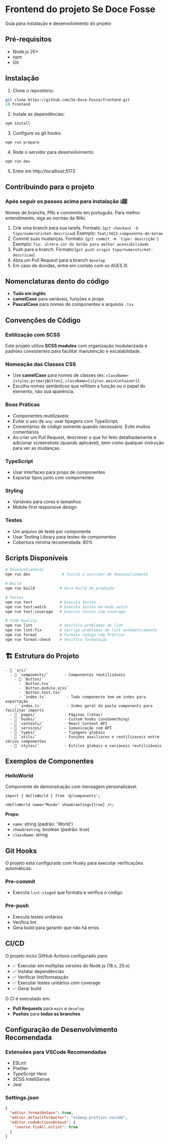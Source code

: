 # Frontend do projeto Se Doce Fosse

Guia para instalação e desenvolvimento do projeto

## Pré-requisitos

- Node.js 20+
- npm
- Git

## Instalação

1. Clone o repositório:

```bash
git clone https://github.com/Se-Doce-Fosse/frontend.git
cd frontend
```

2. Instale as dependências:

```bash
npm install
```

3. Configure os git hooks:

```bash
npm run prepare
```

4. Rode o servidor para desenvolvimento

```bash
npm run dev
```

5. Entre em http://localhost:5173

## Contribuindo para o projeto

### Após seguir os passos acima para instalação 👆🏽

Nomes de branchs, PRs e commmits em português. Para melhor entendimento, siga as normas da Wiki.

1. Crie uma branch para sua tarefa. Formato: (`git checkout -b tipo/numeroticket-descricao`) Exemplo: `feat/3422-componente-de-botao`
2. Commit suas mudanças. Formato: (`git commit -m 'tipo: descrição'`) Exemplo: `fix: altera cor do botão para melhor acessibilidade`
3. Push para a branch. Formato:(`git push origin tipo/numeroticket-descricao`)
4. Abra um Pull Request para a branch `develop`
5. Em caso de dúvidas, entre em contato com os AGES III.

## Nomenclaturas dento do código

- **Tudo em inglês**
- **camelCase** para variáveis, funções e props
- **PascalCase** para nomes de componentes e arquivos `.tsx`

## Convenções de Código

### Estilização com SCSS

Este projeto utiliza **SCSS modules** com organização modularizada e padrões consistentes para facilitar manutenção e escalabilidade.

### Nomeação das Classes CSS

- Use **camelCase** para nomes de classes (ex: `className={styles.primaryButton}`, `className={styles.mainContainer}`).
- Escolha nomes semânticos que reflitam a função ou o papel do elemento, não sua aparência.

### Boas Práticas

- Componentes reutilizáveis;
- Evitar o uso de `any`: usar tipagens com TypeScript;
- Comentários de código somente quando necessário. Evite muitos comentários
- Ao criar um Pull Request, descrever o que foi feito detalhadamente e adicionar screenshots (quando aplicável), bem como qualquer instrução para ver as mudanças.

### TypeScript

- Usar interfaces para props de componentes
- Exportar tipos junto com componentes

### Styling

- Variáveis para cores e tamanhos
- Mobile-first responsive design

### Testes

- Um arquivo de teste por componente
- Usar Testing Library para testes de componentes
- Cobertura mínima recomendada: 80%

## Scripts Disponíveis

```bash
# Desenvolvimento
npm run dev              # Inicia o servidor de desenvolvimento

# Build
npm run build           # Gera build de produção

# Testes
npm run test            # Executa testes
npm run test:watch      # Executa testes em modo watch
npm run test:coverage   # Executa testes com coverage

# Code Quality
npm run lint            # Verifica problemas de lint
npm run lint:fix        # Corrige problemas de lint automaticamente
npm run format          # Formata código com Prettier
npm run format:check    # Verifica formatação
```

## 🏗️ Estrutura do Projeto

```
- 📁 `src/`
  - 📁 `components/`       - Componentes reutilizáveis
    - 📁 `Button/`
      - `Button.tsx`
      - `Button.module.scss`
      - `Button.test.tsx`
      - `index.ts`         - Todo componente tem um index para exportação
    - `index.ts`           - Index geral da pasta components para facilitar imports
  - 📁 `pages/`            - Páginas (rotas)
  - 📁 `hooks/`            - Custom hooks (useSomething)
  - 📁 `contexts/`         - React Context API
  - 📁 `services/`         - Comunicação com API
  - 📁 `types/`            - Tipagens globais
  - 📁 `utils/`            - Funções auxiliares e reutilizaveis entre vários componentes
  - 📁 `styles/`           - Estilos globais e variáveis reutilizáveis
```

## Exemplos de Componentes

### HelloWorld

Componente de demonstração com mensagem personalizável.

```tsx
import { HelloWorld } from '@/components';

<HelloWorld name="Mundo" showGreeting={true} />;
```

**Props:**

- `name`: string (padrão: 'World')
- `showGreeting`: boolean (padrão: true)
- `className`: string

## Git Hooks

O projeto está configurado com Husky para executar verificações automáticas:

### Pre-commit

- Executa `lint-staged` que formata e verifica o código

### Pre-push

- Executa testes unitários
- Verifica lint
- Gera build para garantir que não há erros

## CI/CD

O projeto inclui GitHub Actions configurado para:

- ✅ Executar em múltiplas versões do Node.js (18.x, 20.x)
- ✅ Instalar dependências
- ✅ Verificar lint/formatação
- ✅ Executar testes unitários com coverage
- ✅ Gerar build

O CI é executado em:

- **Pull Requests** para `main` e `develop`
- **Pushes** para **todas as branches**

## Configuração de Desenvolvimento Recomendada

### Extensões para VSCode Recomendadas

- ESLint
- Prettier
- TypeScript Hero
- SCSS IntelliSense
- Jest

### Settings.json

```json
{
  "editor.formatOnSave": true,
  "editor.defaultFormatter": "esbenp.prettier-vscode",
  "editor.codeActionsOnSave": {
    "source.fixAll.eslint": true
  }
}
```
